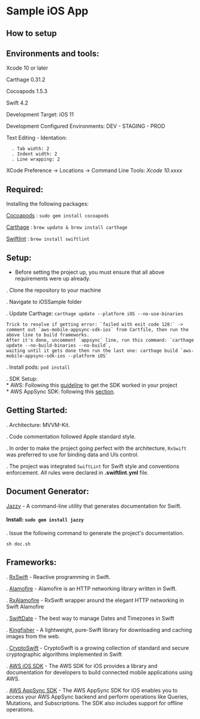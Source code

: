 # Sample iOS App

## How to setup

Environments and tools:
----------------------

Xcode 10 or later

Carthage 0.31.2

Cocoapods 1.5.3

Swift 4.2

Development Target: iOS 11

Development Configured Environments: DEV - STAGING - PROD

Text Editing - Identation:
```
  . Tab width: 2
  . Indent width: 2
  . Line wrapping: 2
```

XCode Preference -> Locations -> Command Line Tools: *Xcode 10.xxxx* 

Required:
-------

Installing the following packages:

[Cocoapods](https://cocoapods.org/) : `sudo gem install cocoapods`

[Carthage](https://github.com/Carthage/Carthage) : `brew update & brew install carthage`

[Swiftlint](https://github.com/realm/SwiftLint) : `brew install swiftlint`

Setup:
-----

* Before setting the project up, you must ensure that all above requirements were up already.

. Clone the repository to your machine

. Navigate to iOSSample folder

. Update Carthage: 
    `carthage update --platform iOS --no-use-binaries` <br/>
```
Trick to resolve if getting error: `failed with exit code 128:` -> comment out `aws-mobile-appsync-sdk-ios` from Cartfile, then run the above line to build frameworks. 
After it's done, uncomment `appsync` line, run this command: `carthage update --no-build-binaries --no-build`, 
waiting until it gets done then run the last one: carthage build `aws-mobile-appsync-sdk-ios --platform iOS`
```

. Install pods: 
    `pod install`

. SDK Setup: <br/>
    * AWS: Following this [guideline](https://aws-amplify.github.io/docs/ios/manualsetup) to get the SDK worked in your project <br/>
    * AWS AppSync SDK: following this [section](https://github.com/awslabs/aws-mobile-appsync-sdk-ios#via-carthage).

Getting Started:
---------------

. Architecture: MVVM-Kit.

. Code commentation followed Apple standard style.

. In order to make the project going perfect with the architecture, `RxSwift` was preferred to use for binding data and UIs control.

. The project was integrated `SwiftLint` for Swift style and conventions enforcement. All rules were declared in **.swiftlint.yml** file.

Document Generator:
---------
[Jazzy](https://github.com/realm/jazzy) - A command-line utility that generates documentation for Swift.

#### Install: `sudo gem install jazzy`

. Issue the following command to generate the project's documentation.

````
sh doc.sh
````

Frameworks:
----------

. [RxSwift](https://github.com/ReactiveX/RxSwift) - Reactive programming in Swift.

. [Alamofire](https://github.com/Alamofire/Alamofire) - Alamofire is an HTTP networking library written in Swift.

. [RxAlamofire](https://github.com/RxSwiftCommunity/RxAlamofire) - RxSwift wrapper around the elegant HTTP networking in Swift Alamofire

. [SwiftDate](https://github.com/malcommac/SwiftDate) - The best way to manage Dates and Timezones in Swift

. [Kingfisher](https://github.com/onevcat/Kingfisher) - A lightweight, pure-Swift library for downloading and caching images from the web.

. [CryptoSwift](https://github.com/krzyzanowskim/CryptoSwift) - CryptoSwift is a growing collection of standard and secure cryptographic algorithms implemented in Swift 

. [AWS iOS SDK](https://github.com/aws-amplify/aws-sdk-ios) - The AWS SDK for iOS provides a library and documentation for developers to build connected mobile applications using AWS.

. [AWS AppSync SDK](https://github.com/awslabs/aws-mobile-appsync-sdk-ios) - The AWS AppSync SDK for iOS enables you to access your AWS AppSync backend and perform operations like Queries, Mutations, and Subscriptions. The SDK also includes support for offline operations.
